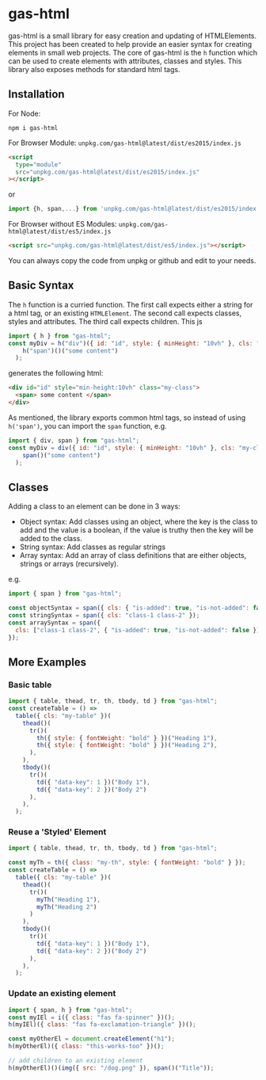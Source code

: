 # gas-html

gas-html is a small library for easy creation and updating of HTMLElements.
This project has been created to help provide an easier syntax for creating elements in small web projects.
The core of gas-html is the `h` function which can be used to create elements with attributes, classes and styles. This library also exposes methods for standard html tags.

## Installation

For Node:

```
npm i gas-html
```

For Browser Module:
`unpkg.com/gas-html@latest/dist/es2015/index.js`

```html
<script
  type="module"
  src="unpkg.com/gas-html@latest/dist/es2015/index.js"
></script>
```

or

```js
import {h, span,...} from 'unpkg.com/gas-html@latest/dist/es2015/index.js'
```

For Browser without ES Modules:
`unpkg.com/gas-html@latest/dist/es5/index.js`

```html
<script src="unpkg.com/gas-html@latest/dist/es5/index.js"></script>
```

You can always copy the code from unpkg or github and edit to your needs.

## Basic Syntax

The `h` function is a curried function. The first call expects either a string for a html tag, or an existing `HTMLElement`. The second call expects classes, styles and attributes. The third call expects children.
This js

```js
import { h } from "gas-html";
const myDiv = h("div")({ id: "id", style: { minHeight: "10vh" }, cls: "my-class"})(
    h("span")()("some content")
  );
```

generates the following html:

```html
<div id="id" style="min-height:10vh" class="my-class">
  <span> some content </span>
</div>
```

As mentioned, the library exports common html tags, so instead of using `h('span')`, you can import the `span` function, e.g.

```js
import { div, span } from "gas-html";
const myDiv = div({ id: "id", style: { minHeight: "10vh" }, cls: "my-class"})(
    span()("some content")
  );
```

## Classes

Adding a class to an element can be done in 3 ways:

- Object syntax: Add classes using an object, where the key is the class to add and the value is a boolean, if the value is truthy then the key will be added to the class.
- String syntax: Add classes as regular strings
- Array syntax: Add an array of class definitions that are either objects, strings or arrays (recursively).

e.g.

```js
import { span } from "gas-html";

const objectSyntax = span({ cls: { "is-added": true, "is-not-added": false } });
const stringSyntax = span({ cls: "class-1 class-2" });
const arraySyntax = span({
  cls: ["class-1 class-2", { "is-added": true, "is-not-added": false }],
});
```

## More Examples

### Basic table

```js
import { table, thead, tr, th, tbody, td } from "gas-html";
const createTable = () =>
  table({ cls: "my-table" })(
    thead()(
      tr()(
        th({ style: { fontWeight: "bold" } })("Heading 1"),
        th({ style: { fontWeight: "bold" } })("Heading 2"),
      ),
    ),
    tbody()(
      tr()(
        td({ "data-key": 1 })("Body 1"), 
        td({ "data-key": 2 })("Body 2")
      ),
    ),
  );
```

### Reuse a 'Styled' Element

```js
import { table, thead, tr, th, tbody, td } from "gas-html";

const myTh = th({ class: "my-th", style: { fontWeight: "bold" } });
const createTable = () =>
  table({ cls: "my-table" })(
    thead()(
      tr()(
        myTh("Heading 1"), 
        myTh("Heading 2")
      )
    ),
    tbody()(
      tr()(
        td({ "data-key": 1 })("Body 1"), 
        td({ "data-key": 2 })("Body 2")
      ),
    ),
  );
```

### Update an existing element

```js
import { span, h } from "gas-html";
const myIEl = i({ class: "fas fa-spinner" })();
h(myIEl)({ class: "fas fa-exclamation-triangle" })();

const myOtherEl = document.createElement("h1");
h(myOtherEl)({ class: "this-works-too" })();

// add children to an existing element
h(myOtherEl)()(img({ src: "/dog.png" }), span()("Title"));
```
